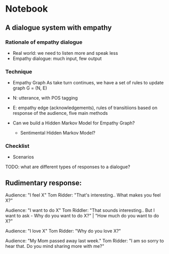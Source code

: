 # Notebook
## A dialogue system with empathy

### Rationale of empathy dialogue

- Real world: we need to listen more and speak less
- Empathy dialogue: much input, few output

### Technique

- Empathy Graph
As take turn continues, we have a set of rules to update graph G = (N, E)
* N: utterance, with POS tagging
* E: empathy edge (acknowledgements), rules of transitiions based on response of the
  audience, five main methods

* Can we build a Hidden Markov Model for Empathy Graph?
  - Sentimental Hidden Markov Model?

### Checklist

- Scenarios

TODO: what are different types of responses to a dialogue?

Rudimentary response:
-----------------------
Audience: "I feel X"
Tom Ridder: "That's interesting.. What makes you feel X?"

Audience: "I want to do X"
Tom Riddler: "That sounds interesting.. But I want to ask - Why do you want to do X?" | "How much do you want to do X?"

Audience: "I love X"
Tom Ridder: "Why do you love X?"

Audience: "My Mom passed away last week."
Tom Ridder: "I am so sorry to hear that. Do you mind sharing more with me?"

